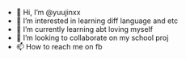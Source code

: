 - 👋 Hi, I’m @yuujinxx
- 👀 I’m interested in learning diff language and etc
- 🌱 I’m currently learning abt loving myself
- 💞️ I’m looking to collaborate on my school proj
- 📫 How to reach me on fb

<!---
yuujinxx/yuujinxx is a ✨ special ✨ repository because its `README.md` (this file) appears on your GitHub profile.
You can click the Preview link to take a look at your changes.
--->
